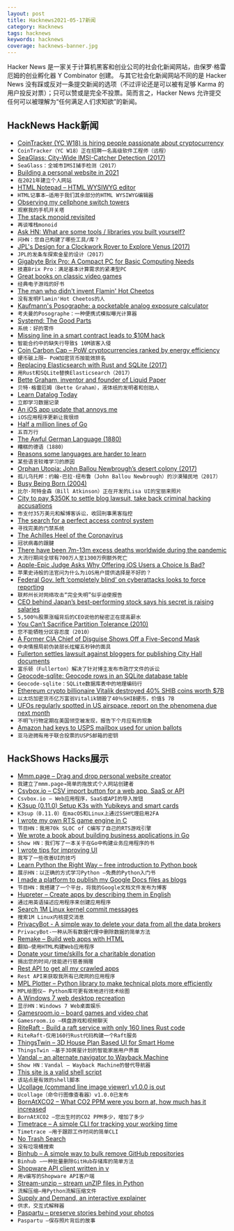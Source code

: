```yaml
---
layout: post
title: Hacknews2021-05-17新闻
category: Hacknews
tags: hacknews
keywords: hacknews
coverage: hacknews-banner.jpg
---
```


Hacker News 是一家关于计算机黑客和创业公司的社会化新闻网站，由保罗·格雷厄姆的创业孵化器 Y Combinator 创建。
与其它社会化新闻网站不同的是 Hacker News 没有踩或反对一条提交新闻的选项（不过评论还是可以被有足够 Karma 的用户投反对票）；只可以赞或是完全不投票。简而言之，Hacker News 允许提交任何可以被理解为“任何满足人们求知欲”的新闻。

## HackNews Hack新闻


- [CoinTracker (YC W18) is hiring people passionate about cryptocurrency](https://www.cointracker.io/careers)
- `CoinTracker（YC W18）正在招聘一名高级软件工程师（远程）`
- [SeaGlass: City-Wide IMSI-Catcher Detection (2017)](https://seaglass.cs.washington.edu/)
- `SeaGlass：全城市IMSI捕手检测（2017）`
- [Building a personal website in 2021](https://origami.kosmulski.org/blog/2021-05-16-building-personal-origami-website-2021)
- `在2021年建立个人网站`
- [HTML Notepad – HTML WYSIWYG editor](https://html-notepad.com/)
- `HTML记事本–适用于我们其余部分的HTML WYSIWYG编辑器`
- [Observing my cellphone switch towers](https://fabiensanglard.net/lte/index.html)
- `观察我的手机开关塔`
- [The stack monoid revisited](https://raphlinus.github.io/gpu/2021/05/13/stack-monoid-revisited.html)
- `再谈堆栈monoid`
- [Ask HN: What are some tools / libraries you built yourself?](item?id=27171970)
- `问HN：您自己构建了哪些工具/库？`
- [JPL's Design for a Clockwork Rover to Explore Venus (2017)](https://spectrum.ieee.org/automaton/robotics/space-robots/jpl-design-for-a-clockwork-rover-to-explore-venus)
- `JPL的发条车探索金星的设计（2017）`
- [Gigabyte Brix Pro: A Compact PC for Basic Computing Needs](https://www.overclockers.com/gigabyte-brix-pro-a-compact-pc-for-basic-computing-needs/)
- `技嘉Brix Pro：满足基本计算需求的紧凑型PC`
- [Great books on classic video games](https://bossfightbooks.com)
- `经典电子游戏的好书`
- [The man who didn't invent Flamin' Hot Cheetos](https://www.msn.com/en-us/money/smallbusiness/the-man-who-didnt-invent-flamin-hot-cheetos/ar-BB1gMYd1)
- `没有发明Flamin'Hot Cheetos的人`
- [Kaufmann's Posographe: a pocketable analog exposure calculator](https://www.nzeldes.com/HOC/Posographe.htm)
- `考夫曼的Posographe：一种便携式模拟曝光计算器`
- [Systemd: The Good Parts](https://christine.website/talks/systemd-the-good-parts-2021-05-16)
- `系统：好的零件`
- [Missing line in a smart contract leads to $10M hack](https://www.rekt.news/value-rekt2/)
- `智能合约中的缺失行导致$ 10M骇客入侵`
- [Coin Carbon Cap – PoW cryptocurrencies ranked by energy efficiency](https://coincarboncap.com/)
- `硬币碳上限– PoW加密货币按能效排名`
- [Replacing Elasticsearch with Rust and SQLite (2017)](https://nickb.dev/blog/replacing-elasticsearch-with-rust-and-sqlite)
- `用Rust和SQLite替换Elasticsearch（2017）`
- [Bette Graham, inventor and founder of Liquid Paper](https://thehustle.co/the-secretary-who-turned-liquid-paper-into-a-multimillion-dollar-business/)
- `贝特·格雷厄姆（Bette Graham），液体纸的发明者和创始人`
- [Learn Datalog Today](http://www.learndatalogtoday.org)
- `立即学习数据记录`
- [An iOS app update that annoys me](https://jpmens.net/2021/05/16/an-ios-app-update-that-really-annoys-me/)
- `iOS应用程序更新让我很烦`
- [Half a million lines of Go](https://blog.khanacademy.org/half-a-million-lines-of-go/)
- `五百万行`
- [The Awful German Language (1880)](https://faculty.georgetown.edu/jod/texts/twain.german.html)
- `糟糕的德语（1880）`
- [Reasons some languages are harder to learn](https://www.economist.com/books-and-arts/2021/05/08/the-real-reasons-some-languages-are-harder-to-learn)
- `某些语言较难学习的原因`
- [Orphan Utopia: John Ballou Newbrough’s desert colony (2017)](https://www.cabinetmagazine.org/issues/63/mcconnell.php)
- `孤儿乌托邦：约翰·巴拉·纽布鲁（John Ballou Newbrough）的沙漠殖民地（2017）`
- [Busy Being Born (2004)](https://www.folklore.org/StoryView.py?project=Macintosh&story=Busy_Being_Born.txt)
- `比尔·阿特金森（Bill Atkinson）正在开发的Lisa UI的宝丽来照片`
- [City to pay $350K to settle blog lawsuit, take back criminal hacking accusations](https://ktla.com/news/local-news/fullerton-to-pay-350k-to-settle-lawsuit-against-bloggers-take-back-criminal-hacking-accusations/)
- `市支付35万美元和解博客诉讼，收回刑事黑客指控`
- [The search for a perfect access control system](https://goteleport.com/blog/access-controls/)
- `寻找完美的门禁系统`
- [The Achilles Heel of the Coronavirus](https://ethz.ch/en/news-and-events/eth-news/news/2021/05/the-achilles-heel-of-the-coronavirus.html)
- `冠状病毒的跟腱`
- [There have been 7m-13m excess deaths worldwide during the pandemic](https://www.economist.com/briefing/2021/05/15/there-have-been-7m-13m-excess-deaths-worldwide-during-the-pandemic)
- `大流行期间全球有700万人至1300万例额外死亡`
- [Apple-Epic Judge Asks Why Offering iOS Users a Choice Is Bad?](https://www.pcmag.com/news/apple-epic-judge-asks-why-offering-consumers-a-choice-is-bad?)
- `苹果史诗般的法官问为什么为iOS用户提供选择是不好的？`
- [Federal Gov. left ‘completely blind’ on cyberattacks looks to force reporting](https://www.politico.com/news/2021/05/15/congress-colonial-pipeline-disclosure-488406)
- `联邦州长对网络攻击“完全失明”似乎迫使报告`
- [CEO behind Japan’s best-performing stock says his secret is raising salaries](https://www.bloomberg.com/news/articles/2021-05-16/ceo-behind-5-500-stock-gain-says-his-secret-is-raising-salaries)
- `5,500％股票涨幅背后的CEO说他的秘密正在提高薪水`
- [You Can’t Sacrifice Partition Tolerance (2010)](https://codahale.com/you-cant-sacrifice-partition-tolerance/)
- `您不能牺牲分区容忍度（2010）`
- [A Former CIA Chief of Disguise Shows Off a Five-Second Mask](https://www.atlasobscura.com/videos/cia-chief-of-disguise-hollywood-mask)
- `中央情报局前伪装部长炫耀五秒钟的面具`
- [Fullerton settles lawsuit against bloggers for publishing City Hall documents](https://voiceofoc.org/2021/05/fullerton-settles-lawsuit-against-local-bloggers-for-publishing-secret-city-hall-documents-including-police-misconduct-records/)
- `富乐顿（Fullerton）解决了针对博主发布市政厅文件的诉讼`
- [Geocode-sqlite: Geocode rows in an SQLite database table](https://github.com/eyeseast/geocode-sqlite)
- `Geocode-sqlite：SQLite数据库表中的地理编码行`
- [Ethereum crypto billionaire Vitalik destroyed 40% SHIB coins worth $7B](https://blockcrunch.co/2021/05/17/vitalik-burned-40-shiba-inu-shib-coins/)
- `以太坊加密货币亿万富翁Vitalik销毁了40％SHIB硬币，价值$ 7B`
- [UFOs regularly spotted in US airspace, report on the phenomena due next month](https://www.cbsnews.com/news/ufo-military-intelligence-60-minutes-2021-05-16/)
- `不明飞行物定期在美国领空被发现，报告下个月应有的现象`
- [Amazon had keys to USPS mailbox used for union ballots](https://www.aljazeera.com/economy/2021/5/14/amazon-had-keys-to-usps-mailbox-used-for-union-ballots-report)
- `亚马逊拥有用于联合投票的USPS邮箱的密钥`


## HackShows Hacks展示

- [ Mmm.page – Drag and drop personal website creator](https://build.mmm.page)
- `我建立了mmm.page→简单的拖放式个人网站创建者`
- [ Csvbox.io – CSV import button for a web app, SaaS or API](https://csvbox.io)
- `Csvbox.io – Web应用程序，SaaS或API的导入按钮`
- [ K3sup (0.11.0) Setup K3s with Yubikeys and smart cards](https://github.com/alexellis/k3sup/releases/tag/0.11.0)
- `K3sup（0.11.0）在macOS和Linux上通过SSH代理启用2FA`
- [ I wrote my own RTS game engine in C](https://github.com/eduard-permyakov/permafrost-engine)
- `节目HN：我用70k SLOC of C编写了自己的RTS游戏引擎`
- [ We wrote a book about building business applications in Go](https://threedots.tech/go-with-the-domain/)
- `Show HN：我们写了一本关于在Go中构建业务应用程序的书`
- [ I wrote tips for improving UI](https://fifty.user-interface.io/)
- `我写了一些改善UI的技巧`
- [ Learn Python the Right Way – free introduction to Python book](https://learnpythontherightway.com)
- `展示HN：以正确的方式学习Python –免费的Python入门书`
- [ I made a platform to publish my Google Docs files as blogs](https://hexo.press)
- `节目HN：我搭建了一个平台，将我的Google文档文件发布为博客`
- [ Hupreter – Create apps by describing them in English](item?id=27142897)
- `通过用英语描述应用程序来创建应用程序`
- [ Search 1M Linux kernel commit messages](https://linux-commits-search.typesense.org/)
- `搜索1M Linux内核提交消息`
- [ PrivacyBot - A simple way to delete your data from all the data brokers](https://privacybot.io/)
- `PrivacyBot-一种从所有数据代理中删除数据的简单方法`
- [ Remake – Build web apps with HTML](https://remaketheweb.com/)
- `翻拍–使用HTML构建Web应用程序`
- [ Donate your time/skills for a charitable donation](https://onehumanrace.io)
- `捐出您的时间/技能进行慈善捐赠`
- [ Rest API to get all my crawled apps](https://ideasfilter.com/?page=api)
- `Rest API来获取我所有已爬网的应用程序`
- [ MPL Plotter – Python library to make technical plots more efficiently](https://github.com/antonlopezr/mpl_plotter)
- `MPL绘图仪– Python库可更有效地进行技术绘图`
- [ A Windows 7 web desktop recreation](https://desk.glitchy.website)
- `显示HN：Windows 7 Web桌面娱乐`
- [ Gamesroom.io – board games and video chat](https://gamesroom.io)
- `Gamesroom.io –棋盘游戏和视频聊天`
- [ RiteRaft - Build a raft service with only 160 lines Rust code](https://github.com/ritedb/riteraft)
- `RiteRaft-仅用160行Rust代码构建一个Raft服务`
- [ ThingsTwin – 3D House Plan Based UI for Smart Home](http://thingstwin.com/)
- `ThingsTwin –基于3D房屋计划的智能家居用户界面`
- [ Vandal – an alternate navigator to Wayback Machine](https://vegetableman.github.io/vandal/)
- `Show HN：Vandal – Wayback Machine的替代导航器`
- [ This site is a valid shell script](https://curlpipesh.me/)
- `该站点是有效的shell脚本`
- [ Ucollage (command line image viewer) v1.0.0 is out](https://github.com/ckardaris/ucollage/releases/tag/v1.0.0)
- `Ucollage（命令行图像查看器）v1.0.0已发布`
- [ BornAtXCO2 – What CO2 PPM were you born at, how much has it increased](https://born-at-x-co2.agiliq.com/)
- `BornAtXCO2 –您出生时的CO2 PPM多少，增加了多少`
- [ Timetrace – A simple CLI for tracking your working time](https://github.com/dominikbraun/timetrace)
- `Timetrace –用于跟踪工作时间的简单CLI`
- [ No Trash Search](https://notrashsearch.github.io/)
- `没有垃圾桶搜索`
- [ Binhub – A simple way to bulk remove GitHub repositories](http://binhub.vercel.app/)
- `Binhub –一种批量删除GitHub存储库的简单方法`
- [ Shopware API client written in v](https://github.com/treffner/v-shopware-api-client)
- `用v编写的Shopware API客户端`
- [ Stream-unzip – stream unZIP files in Python](https://github.com/uktrade/stream-unzip)
- `流解压缩–用Python流解压缩文件`
- [ Supply and Demand, an interactive explainer](https://www.catem.be/app/sd-explainer/)
- `供求，交互式解释器`
- [ Paspartu – preserve stories behind your photos](https://github.com/dnmca/paspartu)
- `Paspartu –保存照片背后的故事`

